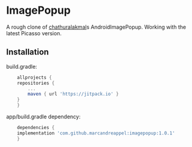# ImagePopup

A rough clone of [chathuralakmal](https://github.com/chathuralakmal/AndroidImagePopup)s AndroidImagePopup. Working with the latest Picasso version.

## Installation

build.gradle:

```gradle
    allprojects {
	repositories {
	    ...
	    maven { url 'https://jitpack.io' }
	}
    }
```

app/build.gradle dependency:

```gradle
    dependencies {
	implementation 'com.github.marcandreappel:imagepopup:1.0.1'
    }
```
